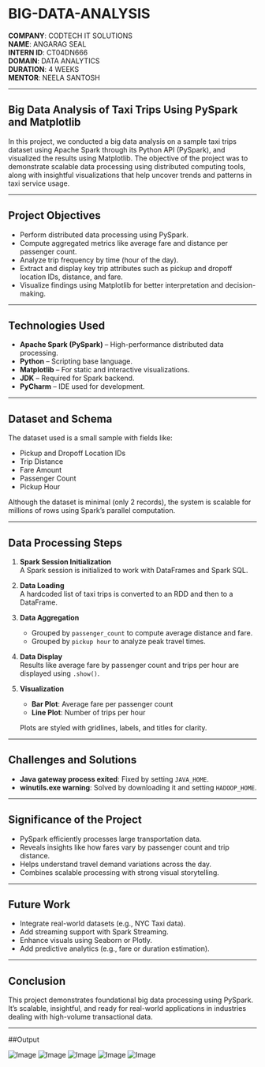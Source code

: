 # BIG-DATA-ANALYSIS

**COMPANY**: CODTECH IT SOLUTIONS  
**NAME**: ANGARAG SEAL  
**INTERN ID**: CT04DN666  
**DOMAIN**: DATA ANALYTICS  
**DURATION**: 4 WEEKS  
**MENTOR**: NEELA SANTOSH

---

## Big Data Analysis of Taxi Trips Using PySpark and Matplotlib

In this project, we conducted a big data analysis on a sample taxi trips dataset using Apache Spark through its Python API (PySpark), and visualized the results using Matplotlib. The objective of the project was to demonstrate scalable data processing using distributed computing tools, along with insightful visualizations that help uncover trends and patterns in taxi service usage.

---

## Project Objectives

- Perform distributed data processing using PySpark.
- Compute aggregated metrics like average fare and distance per passenger count.
- Analyze trip frequency by time (hour of the day).
- Extract and display key trip attributes such as pickup and dropoff location IDs, distance, and fare.
- Visualize findings using Matplotlib for better interpretation and decision-making.

---

## Technologies Used

- **Apache Spark (PySpark)** – High-performance distributed data processing.
- **Python** – Scripting base language.
- **Matplotlib** – For static and interactive visualizations.
- **JDK** – Required for Spark backend.
- **PyCharm** – IDE used for development.

---

## Dataset and Schema

The dataset used is a small sample with fields like:

- Pickup and Dropoff Location IDs
- Trip Distance
- Fare Amount
- Passenger Count
- Pickup Hour

Although the dataset is minimal (only 2 records), the system is scalable for millions of rows using Spark’s parallel computation.

---

## Data Processing Steps

1. **Spark Session Initialization**  
   A Spark session is initialized to work with DataFrames and Spark SQL.

2. **Data Loading**  
   A hardcoded list of taxi trips is converted to an RDD and then to a DataFrame.

3. **Data Aggregation**  
   - Grouped by `passenger_count` to compute average distance and fare.  
   - Grouped by `pickup hour` to analyze peak travel times.

4. **Data Display**  
   Results like average fare by passenger count and trips per hour are displayed using `.show()`.

5. **Visualization**  
   - **Bar Plot**: Average fare per passenger count  
   - **Line Plot**: Number of trips per hour  

   Plots are styled with gridlines, labels, and titles for clarity.

---

## Challenges and Solutions

- **Java gateway process exited**: Fixed by setting `JAVA_HOME`.
- **winutils.exe warning**: Solved by downloading it and setting `HADOOP_HOME`.

---

## Significance of the Project

- PySpark efficiently processes large transportation data.
- Reveals insights like how fares vary by passenger count and trip distance.
- Helps understand travel demand variations across the day.
- Combines scalable processing with strong visual storytelling.

---

## Future Work

- Integrate real-world datasets (e.g., NYC Taxi data).
- Add streaming support with Spark Streaming.
- Enhance visuals using Seaborn or Plotly.
- Add predictive analytics (e.g., fare or duration estimation).

---

## Conclusion

This project demonstrates foundational big data processing using PySpark. It’s scalable, insightful, and ready for real-world applications in industries dealing with high-volume transactional data.

---

##Output


![Image](https://github.com/user-attachments/assets/a69c989d-0152-4aaa-9816-63df69027aca)
![Image](https://github.com/user-attachments/assets/91d4e16b-b473-4bdf-8154-1178cb26063e)
![Image](https://github.com/user-attachments/assets/ae4db39b-b721-4c9d-b7e5-fa2858e19772)
![Image](https://github.com/user-attachments/assets/fcddb964-0ef4-4fb5-ac36-05424f78f314)
![Image](https://github.com/user-attachments/assets/e439e0e7-b4cd-4c34-8ece-3fc150dd8408)
